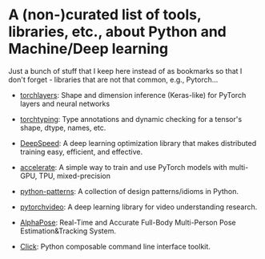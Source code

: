 # A (non-)curated list of tools, libraries, etc., about Python and Machine/Deep learning

Just a bunch of stuff that I keep here instead of as bookmarks so that I don't forget - libraries that are not that common, e.g., Pytorch...

- [torchlayers](https://github.com/szymonmaszke/torchlayers): Shape and dimension inference (Keras-like) for PyTorch layers and neural networks

- [torchtyping](https://github.com/patrick-kidger/torchtyping): Type annotations and dynamic checking for a tensor's shape, dtype, names, etc.

- [DeepSpeed](https://github.com/microsoft/deepspeed#installation): A deep learning optimization library that makes distributed training easy, efficient, and effective.

- [accelerate](https://github.com/huggingface/accelerate): A simple way to train and use PyTorch models with multi-GPU, TPU, mixed-precision

- [python-patterns](https://github.com/faif/python-patterns): A collection of design patterns/idioms in Python.

- [pytorchvideo](https://github.com/facebookresearch/pytorchvideo): A deep learning library for video understanding research.

- [AlphaPose](https://github.com/MVIG-SJTU/AlphaPose/tree/pytorch): Real-Time and Accurate Full-Body Multi-Person Pose Estimation&Tracking System.

- [Click](https://github.com/pallets/click): Python composable command line interface toolkit.
